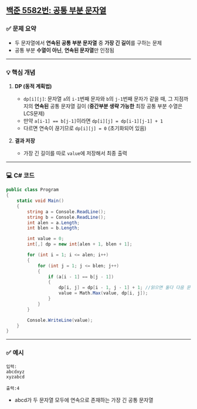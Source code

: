 ## [백준 5582번: 공통 부분 문자열](https://github.com/Syldris/Baekjoon-Study/tree/main/C%23/%EB%B0%B1%EC%A4%80/Gold/5582.%E2%80%85%EA%B3%B5%ED%86%B5%E2%80%85%EB%B6%80%EB%B6%84%E2%80%85%EB%AC%B8%EC%9E%90%EC%97%B4)

### ✅ 문제 요약
- 두 문자열에서 **연속된 공통 부분 문자열** 중 **가장 긴 길이**를 구하는 문제
- 공통 부분 **수열이 아닌**, **연속된 문자열**만 인정됨

---

### 💡 핵심 개념
1. **DP (동적 계획법)**
   - `dp[i][j]`: 문자열 `a`의 `i-1`번째 문자와 `b`의 `j-1`번째 문자가 같을 때, 그 지점까지의 **연속된** 공통 문자열 길이 (**중간부분 생략 가능한** 최장 공통 부분 수열은 LCS문제)
   - 만약 `a[i-1] == b[j-1]`이라면 `dp[i][j] = dp[i-1][j-1] + 1`
   - 다르면 연속이 끊기므로 `dp[i][j] = 0` (초기화되어 있음)

2. **결과 저장**
   - 가장 긴 길이를 따로 `value`에 저장해서 최종 출력

---

### 💻 C# 코드

```csharp
public class Program
{
    static void Main()
    {
        string a = Console.ReadLine();
        string b = Console.ReadLine();
        int alen = a.Length;
        int blen = b.Length;

        int value = 0;
        int[,] dp = new int[alen + 1, blen + 1];

        for (int i = 1; i <= alen; i++)
        {
            for (int j = 1; j <= blen; j++)
            {
                if (a[i - 1] == b[j - 1])
                {
                    dp[i, j] = dp[i - 1, j - 1] + 1; //읽으면 둘다 다음 문자열로 넘어가기
                    value = Math.Max(value, dp[i, j]);
                }
            }
        }

        Console.WriteLine(value);
    }
}
```
---
### ✅ 예시
```
입력:
abcdxyz
xyzabcd
```
```출력:4```
- abcd가 두 문자열 모두에 연속으로 존재하는 가장 긴 공통 문자열
